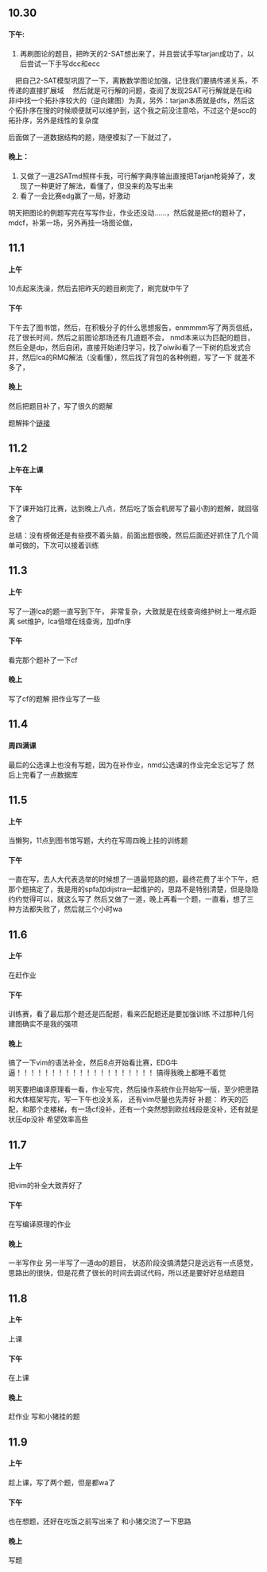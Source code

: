 ## 10.30
#### 下午:
1.  再刷图论的题目，把昨天的2-SAT想出来了，并且尝试手写tarjan成功了，以后尝试一下手写dcc和ecc

&ensp;&ensp;把自己2-SAT模型巩固了一下，离散数学图论加强，记住我们要搞传递关系，不传递的直接扩展域
&ensp;&ensp;然后就是可行解的问题，查阅了发现2SAT可行解就是在i和非i中找一个拓扑序较大的（逆向建图）为真，另外：tarjan本质就是dfs，然后这个拓扑序在搜的时候顺便就可以维护到，这个我之前没注意哈，不过这个是scc的拓扑序，另外是线性的复杂度

后面做了一道数据结构的题，随便模拟了一下就过了，
#### 晚上：

1. 又做了一道2SATmd照样卡我，可行解字典序输出直接把Tarjan枪毙掉了，发现了一种更好了解法，看懂了，但没来的及写出来
2. 看了一会比赛edg赢了一局，好激动

明天把图论的例题写完在写写作业，作业还没动……，然后就是把cf的题补了，mdcf，补第一场，另外再挂一场图论做，

## 11.1

#### 上午
10点起来洗澡，然后去把昨天的题目刷完了，刷完就中午了

#### 下午
下午去了图书馆，然后，在积极分子的什么思想报告，enmmmm写了两页信纸，花了很长时间，然后之前图论那场还有几道题不会，
nmd本来以为匹配的题目，然后全是dp，然后自闭，直接开始递归学习，找了oiwiki看了一下树的启发式合并，然后lca的RMQ解法（没看懂），然后找了背包的各种例题，写了一下
就差不多了，
#### 晚上
然后把题目补了，写了很久的题解

题解摔个[链接](https://blog.csdn.net/weixin_48528036/article/details/121089619)


## 11.2

#### 上午在上课

#### 下午

下了课开始打比赛，达到晚上八点，然后吃了饭会机房写了最小割的题解，就回宿舍了

总结：没有榜做还是有些摸不着头脑，前面出题很晚，然后后面还好抓住了几个简单可做的，下次可以接着训练

## 11.3

#### 上午

写了一道lca的题一直写到下午，
非常复杂，大致就是在线查询维护树上一堆点距离
set维护，lca倍增在线查询，加dfn序

#### 下午
看完那个题补了一下cf

#### 晚上
写了cf的题解
把作业写了一些
## 11.4
#### 周四满课
最后的公选课上也没有写题，因为在补作业，nmd公选课的作业完全忘记写了
然后上完看了一点数据库

## 11.5

#### 上午
当懒狗，11点到图书馆写题，大约在写周四晚上挂的训练题

#### 下午
一直在写，去人大代表选举的时候想了一道最短路的题，最终花费了半个下午，把那个题搞定了，我是用的spfa加dijstra一起维护的，思路不是特别清楚，但是隐隐约约觉得可以，就这么写了
然后又做了一道，晚上再看一个题，一直看，想了三种方法都失败了，然后就三个小时wa

## 11.6

#### 上午
在赶作业
#### 下午
训练赛，看了最后那个题还是匹配题，看来匹配题还是要加强训练
不过那种几何建图确实不是我的强项

#### 晚上
搞了一下vim的语法补全，然后8点开始看比赛，EDG牛逼！！！！！！！！！！！！！！！！！！！！
搞得我晚上都睡不着觉

明天要把编译原理看一看，作业写完，然后操作系统作业开始写一版，至少把思路和大体框架写完，写一下午也没关系，
还有vim尽量也先弄好
补题：
昨天的匹配，和那个走楼梯，有一场cf没补，还有一个突然想到欧拉线段是没补，还有就是状压dp没补
希望效率高些

## 11.7

#### 上午

把vim的补全大致弄好了

#### 下午
在写编译原理的作业

#### 晚上
一半写作业
另一半写了一道dp的题目，
状态阶段没搞清楚只是远远有一点感觉，思路出的很快，但是花费了很长的时间去调试代码，所以还是要好好总结题目

## 11.8

#### 上午
上课

#### 下午
在上课

#### 晚上
赶作业
写和小猪挂的题

## 11.9
#### 上午

趁上课，写了两个题，但是都wa了

#### 下午
也在想题，还好在吃饭之前写出来了
和小猪交流了一下思路

#### 晚上
写题
